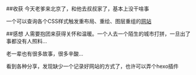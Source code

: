 ##收获
今天老爹来北京了，和他去叔叔家了，基本上没干啥事

一个可以查询各个CSS样式触发重布局、重绘、图层重组的[网站](http://csstriggers.com/)

##感想
人需要抱团来获得关怀和温暖。一个人去一个陌生的城市打拼，一旦出了事都没有人照料...

老一辈也有很多故事，很多辛酸...

看到各种分享，发现缺少一个记录好网站的方式了，也许可以弄个hexo插件